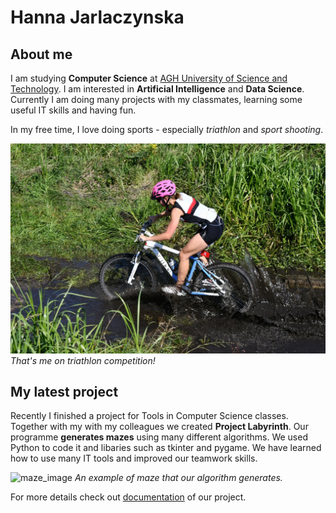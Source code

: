 # Hanna Jarlaczynska

##  About me
I am studying **Computer Science** at [AGH University of Science and Technology](https://www.agh.edu.pl/en/ "https://www.agh.edu.pl/en/").
I am interested in **Artificial Intelligence** and **Data Science**. Currently I am doing many projects with my classmates, learning some useful IT  skills and having fun.

In my free time, I love doing sports - especially *triathlon* and *sport shooting*.

![triathlon_photo](triathlon.jpg)
*That's me on triathlon competition!*

## My latest project
Recently I finished a project for Tools in Computer Science classes. Together with my  with my colleagues we created **Project Labyrinth**.
Our programme **generates mazes** using many different algorithms. We used Python to code it and libaries such as tkinter and pygame. We have learned how to use many IT tools and improved our teamwork skills.

![maze_image](maze.jpg)
*An example of maze that our algorithm generates.*

For more details check out [documentation](https://github.com/AGH-Narzedzia-Informatyczne/Project_Labyrinth/wiki/1.-LABIRYNTY) of our project.
